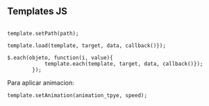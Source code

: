 <h2>Templates JS</h2>


<code>
template.setPath(path);
</code>

<code>
template.load(template, target, data, callback()});
</code>


<code>
$.each(objeto, function(i, value){	
			template.each(template, target, data, callback()});
		});
</code>

Para aplicar animacion:<br>
<code>
template.setAnimation(animation_tpye, speed);
</code>
